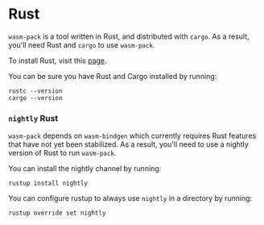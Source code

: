 # Rust

`wasm-pack` is a tool written in Rust, and distributed with `cargo`. As a result,
you'll need Rust and `cargo` to use `wasm-pack`.

To install Rust, visit this [page](https://www.rust-lang.org/en-US/install.html).

You can be sure you have Rust and Cargo installed by running:

```
rustc --version
cargo --version
```

### `nightly` Rust

`wasm-pack` depends on `wasm-bindgen` which currently requires Rust features that
have not yet been stabilized. As a result, you'll need to use a nightly version of
Rust to run `wasm-pack`.

You can install the nightly channel by running:

```
rustup install nightly
```

You can configure rustup to always use `nightly` in a directory by running:

```
rustup override set nightly
```
